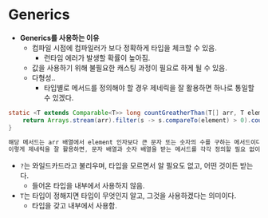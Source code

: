 # Generics
- **Generics를 사용하는 이유**
  - 컴파일 시점에 컴파일러가 보다 정확하게 타입을 체크할 수 있음.
    - 런타임 에러가 발생할 확률이 높아짐.
  - 값을 사용하기 위해 불필요한 캐스팅 과정이 필요로 하게 될 수 있음.
  - 다형성..
    - 타입별로 메서드를 정의해야 할 경우 제네릭을 잘 활용하면 하나로 통일할 수 있겠다.
```java
static <T extends Comparable<T>> long countGreatherThan(T[] arr, T element) {
    return Arrays.stream(arr).filter(s -> s.compareTo(element) > 0).count();    
}

해당 메서드는 arr 배열에서 element 인자보다 큰 문자 또는 숫자의 수를 구하는 메서드이다.  
이렇게 제네릭을 잘 활용하면, 문자 배열과 숫자 배열을 받는 메서드를 각각 정의할 필요 없이 하나로 통일이 가능하다.
``` 
- `?`는 와일드카드라고 불리우며, 타입을 모르면서 알 필요도 없고, 어떤 것이든 받는다.
  - 들어온 타입을 내부에서 사용하지 않음.
- `T`는 타입이 정해지면 타입이 무엇인지 알고, 그것을 사용하겠다는 의미이다.
  - 타입을 갖고 내부에서 사용함.

